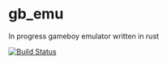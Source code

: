 # gb_emu
In progress gameboy emulator written in rust

[![Build Status](https://travis-ci.org/arp2600/gb_emu.svg?branch=master)](https://travis-ci.org/arp2600/gb_emu)
